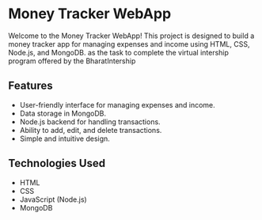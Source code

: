 # Money Tracker WebApp

Welcome to the Money Tracker WebApp! This project is designed to build a money tracker app for managing expenses and income using HTML, CSS, Node.js, and MongoDB.
as the task to complete the virtual intership program offered by the BharatIntership

## Features
- User-friendly interface for managing expenses and income.
- Data storage in MongoDB.
- Node.js backend for handling transactions.
- Ability to add, edit, and delete transactions.
- Simple and intuitive design.

## Technologies Used
- HTML
- CSS
- JavaScript (Node.js)
- MongoDB

